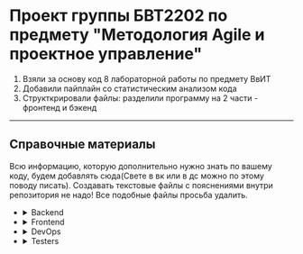 # Проект группы БВТ2202 по предмету "Методология Agile и проектное управление"
1. Взяли за основу код 8 лабораторной работы по предмету ВвИТ
2. Добавили пайплайн со статистическим анализом кода
3. Структкрировали файлы: разделили программу на 2 части - фронтенд и бэкенд
____
## Справочные материалы
Всю информацию, которую дополнительно нужно знать по вашему коду, будем добавлять сюда(Свете в вк или в дс можно по этому поводу писать).
Cоздавать текстовые файлы с пояснениями внутри репозитория не надо! Все подобные файлы просьба удалить.
+ <details><summary>Backend</summary>
  <details><summary>Для создания тестовой(дефолтной) БД необходимо:</summary>
    
    1. Установить пароль в **init_db.bat** ```SET PGPASSWORD=...```
    
    2. Запустить **init_db.bat**
    </details>
+ <details><summary>Frontend</summary></details>
+ <details><summary>DevOps</summary></details>
+ <details><summary>Testers</summary></details>
